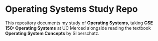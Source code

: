# Operating Systems Study Repo

This repository documents my study of **Operating Systems**, taking **CSE 150: Operating Systems** at UC Merced alongside reading the textbook **Operating System Concepts** by Silberschatz.
